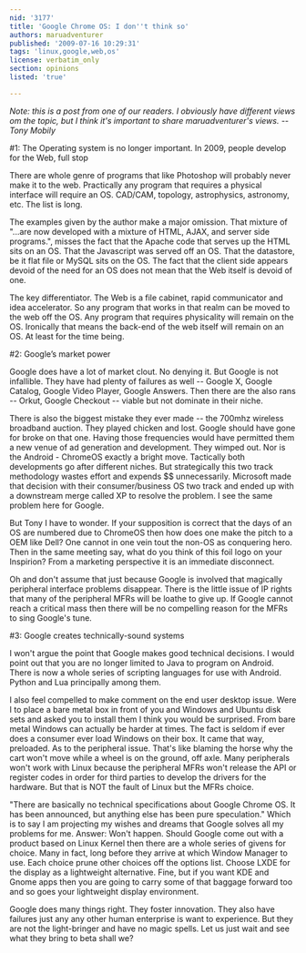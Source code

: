 ```yaml
---
nid: '3177'
title: 'Google Chrome OS: I don''t think so'
authors: maruadventurer
published: '2009-07-16 10:29:31'
tags: 'linux,google,web,os'
license: verbatim_only
section: opinions
listed: 'true'

---
```

_Note: this is a post from one of our readers. I obviously have different views om the topic, but I think it's important to share maruadventurer's views. -- Tony Mobily_

#1: The Operating system is no longer important. In 2009, people develop for the Web, full stop

There are whole genre of programs that like Photoshop will probably never make it to the web. Practically any program that requires a physical interface will require an OS. CAD/CAM, topology, astrophysics, astronomy, etc. The list is long. 

The examples given by the author make a major omission. That mixture of  "...are now developed with a mixture of HTML, AJAX, and server side programs.", misses the fact that the Apache code that serves up the HTML sits on an OS. That the Javascript was served off an OS. That the datastore, be it flat file or MySQL sits on the OS. The fact that the client side appears devoid of the need for an OS does not mean that the Web itself is devoid of one. 

The key differentiator. The Web is a file cabinet, rapid communicator and idea accelerator. So any program that  works in that realm can be moved to the web off the OS. Any program that requires physicality will remain on the OS. Ironically that means the back-end of the web itself will remain on an OS. At least for the time being. 

#2: Google’s market power

Google does have a lot of market clout. No denying it.  But Google is not infallible. They have had plenty of failures as well -- Google X, Google Catalog, Google Video Player, Google Answers. Then there are the also rans -- Orkut, Google Checkout -- viable but not dominate in their niche. 

There is also the biggest mistake they ever made -- the 700mhz wireless broadband auction. They played chicken and lost. Google should have gone for broke on that one. Having those frequencies would have permitted them a new venue of ad generation and development. They wimped out. Nor is the Android - ChromeOS exactly a bright move. Tactically both developments go after different niches. But strategically this two track methodology wastes effort and expends $$ unnecessarily. Microsoft made that decision with their consumer/business OS two track and ended up with a downstream merge called XP to resolve the problem. I see the same problem here for Google.

But Tony I have to wonder. If your supposition is correct that the days of an OS are numbered due to ChromeOS then how does one make the pitch to a OEM like Dell? One cannot in one vein tout the non-OS as conquering hero. Then in the same meeting say, what do you think of this foil logo on your Inspirion? From a marketing perspective it is an immediate disconnect. 

Oh and don't assume that just because Google is involved that magically peripheral interface problems disappear. There is the little issue of IP rights that many of the peripheral MFRs will be loathe to give up. If Google cannot reach a critical mass then there will be no compelling reason for the MFRs to sing Google's tune. 

#3: Google creates technically-sound systems

I won't argue the point that Google makes good technical decisions.  I would point out that you are no longer limited to Java to program on Android. There is now a whole series of scripting languages for use with Android. Python and Lua principally among them. 

I also feel compelled to make comment on the end user desktop  issue. Were I to place a bare metal box in front of you and Windows and Ubuntu disk sets and asked you to install them I think you would be surprised. From bare metal Windows can actually be harder at times. The fact is seldom if ever does a consumer ever load Windows on their box. It came that way, preloaded. As to the peripheral issue. That's like blaming the horse why the cart won't move while a wheel is on the ground, off axle. Many peripherals won't work with Linux because the peripheral MFRs won't release the API or register codes in order for third parties to develop the drivers for the hardware. But that is NOT the fault of Linux but the MFRs choice. 


"There are basically no technical specifications about Google Chrome OS. It has been announced, but anything else has been pure speculation." Which is to say I am projecting my wishes and dreams that Google solves all my problems for me. Answer: Won't happen. Should Google come out with a product based on Linux Kernel then there are a whole series of givens for choice. Many in fact, long before they arrive at which Window Manager to use. Each choice prune other choices off the options list. Choose LXDE for the display as a lightweight alternative. Fine, but if you want KDE and Gnome apps then you are going to carry some of that baggage forward too and so goes your lightweight display environment. 

Google does many things right. They foster innovation. They also have failures just any any other human enterprise is want to experience. But they are not the light-bringer and have no magic spells. Let us just wait and see what they bring to beta shall we?